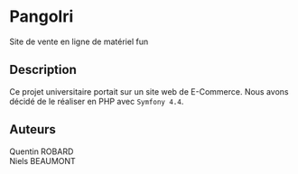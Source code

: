 # Pangolri
Site de vente en ligne de matériel fun

## Description
Ce projet universitaire portait sur un site web de E-Commerce.
Nous avons décidé de le réaliser en PHP avec ```Symfony 4.4```.


## Auteurs
Quentin ROBARD   
Niels BEAUMONT

